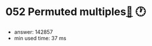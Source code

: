 052 Permuted multiples[:link:](http://projecteuler.net/problem=52)  :clock1:
========================

- answer: 142857 
- min used time: 37 ms


